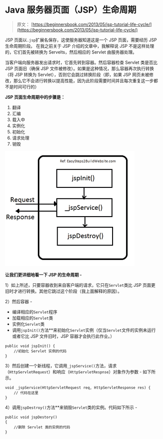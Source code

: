 # Java 服务器页面（JSP）生命周期

> 原文： [https://beginnersbook.com/2013/05/jsp-tutorial-life-cycle/](https://beginnersbook.com/2013/05/jsp-tutorial-life-cycle/)


JSP 页面以`.jsp`扩展名保存，这使服务器知道这是一个 JSP 页面，需要经历 JSP 生命周期阶段。
在我之前关于 JSP 介绍的文章中，我解释说 JSP 不是这样处理的，它们首先被转换为 Servelts，然后相应的 Servlet 由服务器处理。

当客户端向服务器发出请求时，它首先转到容器。然后容器检查 Servlet 类是否比 JSP 页面旧（确保 JSP 文件被修改）。如果是这种情况，那么容器再次执行转换（将 JSP 转换为 Servlet），否则它会跳过转换阶段（即，如果 JSP 网页未被修改，那么它不会进行转换以提高性能，因为此阶段需要时间并且每次重复这一步都不是时间可行的）

**JSP 页面生命周期中的步骤是：**

1.  翻译
2.  汇编
3.  载入中
4.  实例化
5.  初始化
6.  请求处理
7.  销毁

![JSP-life-cycle](img/836c79b3dfd672a382ebd75720ea4e3b.jpg)

**让我们更详细地看一下 JSP 的生命周期 -**

1）如上所述，只要容器收到来自客户端的请求，它只在`Servlet`类比 JSP 页面更旧时才进行转换。其他它跳过这个阶段（我上面解释的原因）。

2）然后容器 -

*   编译相应的`Servlet`程序
*   加载相应的`Servlet`类
*   实例化`Servlet`类
*   调用`jspInit()`方法**来初始化`Servlet`实例（仅当`Servlet`文件的实例未运行或者它比 JSP 文件旧时，JSP 容器才会执行此作业。）

```
public void jspInit() {
    //初始化 Servlet 实例的代码
}
```

3）然后创建一个新线程，它调用`_jspService()`方法，请求（`HttpServletRequest`）和响应（`HttpServletRespnse`）对象作为参数 - 如下所示。

```
void _jspService(HttpServletRequest req, HttpServletResponse res) {
    // 代码在这里
}
```

4）调用`jspDestroy()`方法**来销毁`Servlet`类的实例。代码如下所示 -

```
public void jspDestory()
{
    //删除 Servlet 类的实例的代码
}
```
